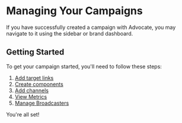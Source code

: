 # Managing Your Campaigns

If you have successfully created a campaign with Advocate, you may navigate to it using the sidebar or brand dashboard.

## Getting Started
To get your campaign started, you'll need to follow these steps:

1. <a href="http://advocate-docs.readthedocs.io/en/latest/BRANDS%20&%20MANAGERS/1)%20Overview/">Add target links</a>
2. <a href="http://advocate-docs.readthedocs.io/en/latest/BRANDS%20&%20MANAGERS/3)%20Components/">Create components</a>
3. <a href="http://advocate-docs.readthedocs.io/en/latest/BRANDS%20&%20MANAGERS/5)%20Metrics/#add-a-channel">Add channels</a>
4. <a href="http://advocate-docs.readthedocs.io/en/latest/BRANDS%20&%20MANAGERS/5)%20Metrics/">View Metrics</a>
5. <a href="http://advocate-docs.readthedocs.io/en/latest/BRANDS%20&%20MANAGERS/6)%20Management/">Manage Broadcasters</a>


You're all set!
